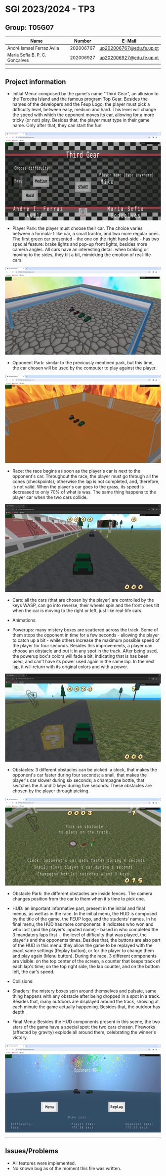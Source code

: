 # SGI 2023/2024 - TP3

## Group: T05G07

| Name                           | Number    | E-Mail                   |
| ------------------------------ | --------- | ------------------------ |
| André Ismael Ferraz Ávila      | 202006767 | up202006767@edu.fe.up.pt |
| Maria Sofia B. P. C. Gonçalves | 202006927 | up202006927@edu.fe.up.pt |

----
## Project information

- Initial Menu: composed by the game's name "Third Gear", an allusion to the Terceira Island and the famous program Top Gear. Besides the names of the developers and the Feup Logo, the player must pick a difficulty level, between easy, medium and hard. This level will change the speed with which the opponent moves its car, allowing for a more tricky (or not) play. Besides that, the player must type in their game name. Only after that, they can start the fun!

![Screenshot](/tp3/screenshots/initialMenu.png)

- Player Park: the player must choose their car. The choice varies between a formula-1 like car, a small tractor, and two more regular ones. The first green car presented - the one on the right hand-side - has two special feature: brake lights and pop-up front lights, besides more camera angles. All cars have an interesting detail: when braking or moving to the sides, they tilt a bit, mimicking the emotion of real-life cars.

![Screenshot](/tp3/screenshots/playerPark.png)

- Opponent Park: similar to the previously mentined park, but this time, the car chosen will be used by the computer to play against the player.

![Screenshot](/tp3/screenshots/opponentPark.png)

- Race: the race begins as soon as the player's car is next to the opponent's car. Throughout the race, the player must go through all the cones (checkpoints), otherwise the lap is not completed, and, therefore, is not valid. When the player's car goes to the grass, its speed is decreased to only 70% of what is was. The same thing happens to the player car when the two cars collide.

![Screenshot](/tp3/screenshots/race.png)

- Cars: all the cars (that are chosen by the player) are controlled by the keys WASP, can go into reverse, their wheels spin and the front ones tilt when the car is moving to the right or left, just like real-life cars.

- Animations: 

- Powerups: many mistery boxes are scattered across the track. Some of them stops the opponent in time for a few seconds - allowing the player to catch up a bit - while others increase the maximum possible speed of the player for four seconds. Besides this improvements, a player can choose an obstacle and put it in any spot in the track. After being used, the powerup box's colors will fade a bit, indicating that is has been used, and can't have its power used again in the same lap. In the next lap, it will return with its original colors and with a power. 

![Screenshot](/tp3/screenshots/powerupAfter.png)

- Obstacles: 3 different obstacles can be picked: a clock, that makes the opponent's car faster during four seconds; a snail, that makes the player's car slower during six seconds; a champagne bottle, that switches the A and D keys during five seconds. These obstacles are chosen by the player through picking.

![Screenshot](/tp3/screenshots/obstacles.png)

- Obstacle Park: the different obstacles are inside fences. The camera changes position from the car to them when it's time to pick one.

- HUD: an important informative part, present in the initial and final menus, as well as in the race. In the initial menu, the HUD is composed by the title of the game, the FEUP logo, and the students' names. In he final menu, the HUD has more components: it indicates who won and who lost (and the player's inputed name) - based in who completed the 3 mandatory laps first -, the level of difficulty that was played, the player's and the opponents times. Besides that, the buttons are also part of the HUD in this menu: they allow the game to be replayed with the exact same settings (Replay button), or for the player to change them and play again (Menu button). During the race, 3 different components are visible: on the top center of the screen, a counter that keeps track of each lap's time; on the top right side, the lap counter, and on the bottom left, the car's speed.

- Collisions:

- Shaders: the mistery boxes spin around themselves and pulsate, same thing happens with any obstacle after being dropped in a spot in a track. Besides that, many outdoors are displayed around the track, showing at each minute the game actually happening. Besides that, the outdoor has depth.

- Final Menu: Besides the HUD components present in this scene, the two stars of the game have a special spot: the two cars chosen. Fireworks (affected by gravity) explode all around them, celebrating the winner's victory.

![Screenshot](/tp3/screenshots/finalMenu.png)

----
## Issues/Problems

- All features were implemented.
- No known bug as of the moment this file was written.
